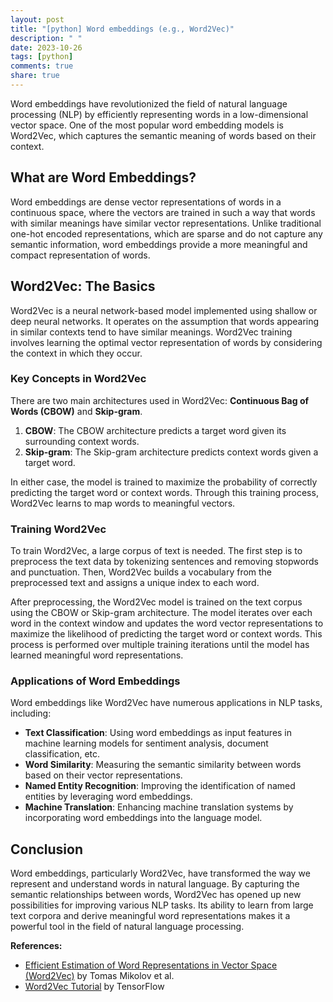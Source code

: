 ```yaml
---
layout: post
title: "[python] Word embeddings (e.g., Word2Vec)"
description: " "
date: 2023-10-26
tags: [python]
comments: true
share: true
---
```


Word embeddings have revolutionized the field of natural language processing (NLP) by efficiently representing words in a low-dimensional vector space. One of the most popular word embedding models is Word2Vec, which captures the semantic meaning of words based on their context.

## What are Word Embeddings?

Word embeddings are dense vector representations of words in a continuous space, where the vectors are trained in such a way that words with similar meanings have similar vector representations. Unlike traditional one-hot encoded representations, which are sparse and do not capture any semantic information, word embeddings provide a more meaningful and compact representation of words.

## Word2Vec: The Basics

Word2Vec is a neural network-based model implemented using shallow or deep neural networks. It operates on the assumption that words appearing in similar contexts tend to have similar meanings. Word2Vec training involves learning the optimal vector representation of words by considering the context in which they occur.

### Key Concepts in Word2Vec

There are two main architectures used in Word2Vec: **Continuous Bag of Words (CBOW)** and **Skip-gram**. 

1. **CBOW**: The CBOW architecture predicts a target word given its surrounding context words.
2. **Skip-gram**: The Skip-gram architecture predicts context words given a target word.

In either case, the model is trained to maximize the probability of correctly predicting the target word or context words. Through this training process, Word2Vec learns to map words to meaningful vectors.

### Training Word2Vec

To train Word2Vec, a large corpus of text is needed. The first step is to preprocess the text data by tokenizing sentences and removing stopwords and punctuation. Then, Word2Vec builds a vocabulary from the preprocessed text and assigns a unique index to each word.

After preprocessing, the Word2Vec model is trained on the text corpus using the CBOW or Skip-gram architecture. The model iterates over each word in the context window and updates the word vector representations to maximize the likelihood of predicting the target word or context words. This process is performed over multiple training iterations until the model has learned meaningful word representations.

### Applications of Word Embeddings

Word embeddings like Word2Vec have numerous applications in NLP tasks, including:

- **Text Classification**: Using word embeddings as input features in machine learning models for sentiment analysis, document classification, etc.
- **Word Similarity**: Measuring the semantic similarity between words based on their vector representations.
- **Named Entity Recognition**: Improving the identification of named entities by leveraging word embeddings.
- **Machine Translation**: Enhancing machine translation systems by incorporating word embeddings into the language model.

## Conclusion

Word embeddings, particularly Word2Vec, have transformed the way we represent and understand words in natural language. By capturing the semantic relationships between words, Word2Vec has opened up new possibilities for improving various NLP tasks. Its ability to learn from large text corpora and derive meaningful word representations makes it a powerful tool in the field of natural language processing.

**References:**
- [Efficient Estimation of Word Representations in Vector Space (Word2Vec)](https://arxiv.org/abs/1301.3781) by Tomas Mikolov et al.
- [Word2Vec Tutorial](https://www.tensorflow.org/tutorials/text/word2vec) by TensorFlow